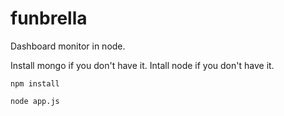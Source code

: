 funbrella
=========

Dashboard monitor in node.

Install mongo if you don't have it.
Intall node if you don't have it.

```
npm install

node app.js
```
